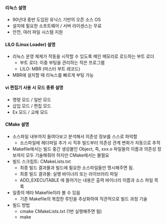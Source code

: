 #### 리눅스 설명

- 90년대 중반 도입된 유닉스 기반의 오픈 소스 OS
- 설치에 필요한 소프트웨어 / 서버 라이센스는 무료
- 안전, 여러 파일 시스템 지원

#### LILO (Linux Loader) 설명

- 리눅스 운영 체제가 작동을 시작할 수 있도록 메인 메모리로 로드하는 부트 로더
  - 부트 로더: 이중 부팅을 관리하는 작은 프로그램
  - LILO: MBR (마스터 부트 레코드)
- MBR에 설치할 때 리눅스를 빠르게 부팅 가능

#### vi 편집기 사용 시 모드 종류 설명

- 명령 모드 / 일반 모드
- 삽입 모드 / 편집 모드
- Ex 모드 / 교체 모드

#### CMake 설명

- 소스파일 내부까지 들여다보고 분석해서 의존성 정보를 스스로 파악함
  -  소스파일에 헤더파일 추가 시 직후 빌드부터 의존성 관계 변화가 자동으로 추적
- Makefile에서는 빌드 중간 생성물인 Object, 즉, xxx.o 파일들의 이름과 의존성 정보까지 모두 기술해줘야 하지만 CMake에서는 불필요
- 빌드 스크립트: CMakeLists.txt
  - 최종 빌드 결과물과 빌드에 필요한 소스파일들만 명시해주면 됨.
  - 최종 빌드 결과물: 실행 바이너리 또는 라이브러리 파일
  - ADD_EXECUTABLE 에 들어가는 내용은 출력 바이너리 이름과 소스 파일 목록
- 일종의 메타 Makefile이라 볼 수 있음
  - 기존 Makefile의 복잡한 루틴을 추상화하여 직관적으로 빌드 과정 기술
- 빌드 방법
  - cmake CMakeLists.txt (1번 실행해주면 됨)
  - make